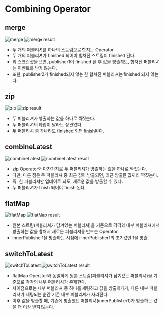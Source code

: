 
# Combining Operator

## merge
![merge](img/merge_operator.png)
![merge result](img/merge_result.png)

- 두 개의 퍼블리셔를 하나의 스트림으로 합치는 Operator.
- 두 개의 퍼블리셔가 finished 되어야 합쳐진 스트림이 finished 된다.
- 위 스크린샷을 보면, publisher1이 finished 된 후 값을 방출해도, 합쳐진 퍼블리셔는 이벤트를 받지 않는다.
- 또한, publisher2가 finished되지 않는 한 합쳐진 퍼블리셔는 finished 되지 않는다. 

## zip
![zip](img/zip_operator.png)
![zip result](img/zip_result.png)
- 두 퍼블리셔가 방출하는 값을 하나로 짝짓는다.
- 두 퍼블리셔의 타입이 달라도 상관없다.
- 두 퍼블리셔 중 하나라도 finished 되면 finish된다.

## combineLatest
![combineLatest](img/combineLatest_operator.png)
![combineLatest result](img/combineLatest_result.png)
- zip Operator와 마찬가지로 두 퍼블리셔가 방출하는 값을 하나로 짝짓는다.
- 다만, 다른 점은 두 퍼블리셔 중 최근 값이 방출되면, 최근 방출된 값끼리 짝짓는다.
- 즉, 한 퍼블리셔만 업데이트 되도, 새로운 값을 방출할 수 있다.
- 두 퍼블리셔가 finish 되어야 finish 된다.

## flatMap
![flatMap](img/flatMap_operator.png)
![flatMap result](img/flatMap_result.png)
- 원본 스트림(퍼블리셔가 담겨있는 퍼블리셔)을 기준으로 각각의 내부 퍼블리셔에서 방출하는 값을 합쳐서 새로운 퍼블리셔를 만드는 Operator.
- innerPublisher1을 방출하는 시점에 innerPublisher1의 초기값인 1을 방출.

## switchToLatest
![switchToLatest](img/switchToLatest_operator.png)
![switchToLatest result](img/switchToLatest_result.png)
- flatMap Operator와 동일하게 원본 스트림(퍼블리셔가 담겨있는 퍼블리셔)을 기준으로 각각의 내부 퍼블리셔가 존재한다.
- 차이점으로는 내부 퍼블리셔 중 하나를 세팅하고 값을 방출하다가, 다른 내부 퍼블리셔가 세팅되는 순간 기존 내부 퍼블리셔가 사라진다.
- 이후 값을 방출할 때, 기존에 방출했던 퍼블리셔(innerPublisher1)가 방출하는 값을 더 이상 받지 않는다.
